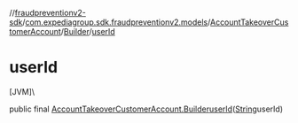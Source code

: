 //[fraudpreventionv2-sdk](../../../../index.md)/[com.expediagroup.sdk.fraudpreventionv2.models](../../index.md)/[AccountTakeoverCustomerAccount](../index.md)/[Builder](index.md)/[userId](user-id.md)

# userId

[JVM]\

public final [AccountTakeoverCustomerAccount.Builder](index.md)[userId](user-id.md)([String](https://docs.oracle.com/javase/8/docs/api/java/lang/String.html)userId)
